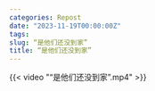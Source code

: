 ```yaml
---
categories: Repost
date: "2023-11-19T00:00:00Z"
tags:
slug: “是他们还没到家”
title: “是他们还没到家”
---
```


{{< video "“是他们还没到家”.mp4" >}}
